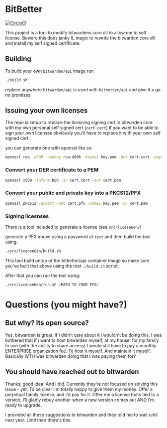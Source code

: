 # BitBetter
[![CircleCI](https://img.shields.io/circleci/project/github/jakeswenson/BitBetter.svg)](https://circleci.com/gh/jakeswenson/BitBetter/tree/master)

This project is a tool to modify bitwardens core dll to allow me to self license.
Beware this does janky IL magic to rewrite the bitwarden core dll and install my self signed certificate.

## Building

To build your own `bitwarden/api` image run
```bash
./build.sh
```

replace anywhere `bitwarden/api` is used with `bitbetter/api` and give it a go. no promises

## Issuing your own licenses

The repo is setup to replace the licesning signing cert in bitwarden.core with my own personal self signed cert (`cert.cert`)
If you want to be able to sign your own licenses obviously you'll have to replace it with your own self signed cert.

you can generate one with openssl like so:
```bash
openssl req -x509 -newkey rsa:4096 -keyout key.pem -out cert.cert -days 36500 -outform DER
```

### Convert your DER certificate to a PEM

```bash
openssl x509 -inform DER -in cert.cert -out cert.pem
```

### Convert your public and private key into a PKCS12/PFX

```bash
openssl pkcs12 -export -out cert.pfx -inkey key.pem -in cert.pem
```

### Signing licesnses

There is a tool included to generate a license (see `src/liceseGen/`)

generate a PFX above using a password of `test` and then build the tool using:

```bash
./src/licenseGen/build.sh
```

This tool build ontop of the bitbetter/api container image so make sure you've built that above using the root `./build.sh` script.

After that you can run the tool using:

```bash
./src/LicenseGen/run.sh <PATH TO YOUR PFX>
```

# Questions (you might have?)

## But why? Its open source?

Yes, bitwarden is great. If I didn't care about it i wouldn't be doing this.
I was bothered that if i want to host bitwarden myself, at my house, 
for my family to use (with the ability to share access) I would still have to pay a monthly ENTERPRISE organization fee.
To host it myself. And maintain it myself. Basically WTH was bitwarden doing that I was paying them for?

## You should have reached out to bitwarden

Thanks, good idea. And I did. Currently they're not focused on solving this issue - yet. 
To be clear i'm totally happy to give them my money. Offer a perpetual family license, and i'd pay for it. 
Offer me a license thats tied to a version, I'll gladly rebuy another when a new version comes out AND i'm ready to upgrade.

I provided all these suggestions to bitwarden and they told me to wait until next year. Until then there's this.
